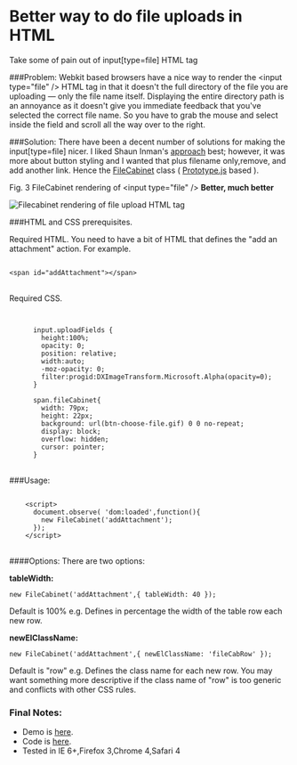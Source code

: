 # Better way to do file uploads in HTML

Take some of pain out of input[type=file] HTML tag

###Problem:
Webkit based browsers have a nice way to render the &lt;input type="file" /> HTML tag in that it doesn't the full directory of the file you are uploading &mdash; only the file name itself. Displaying the entire directory path is an annoyance as it doesn't give you immediate feedback that you've selected the correct file name. So you have to grab the mouse and select inside the field and scroll all the way over to the right.

###Solution:
There have been a decent number of solutions for making the input[type=file] nicer. I liked Shaun Inman's <a href="http://www.shauninman.com/archive/2007/09/10/styling_file_inputs_with_css_and_the_dom" target="_blank">approach</a> best; however, it was more about button styling and I wanted that plus filename only,remove, and add another link. Hence the <a href="http://github.com/minimul/filecabinet" target="_blank">FileCabinet</a> class ( <a href="http://prototypejs.org" target="_blank">Prototype.js</a> based ).

Fig. 3 FileCabinet rendering of  &lt;input type="file" /> **Better, much better**

![Filecabinet rendering of file upload HTML tag](/images/filecabinet.png)

###HTML and CSS prerequisites.

Required HTML. You need to have a bit of HTML that defines the "add an attachment" action. For example.

<pre>
<code class="html">
&lt;span id=&quot;addAttachment&quot;&gt;&lt;/span&gt;
</code>
</pre>

Required CSS.

<pre>
<code class="css">

      input.uploadFields {
        height:100%;
        opacity: 0;
        position: relative;
        width:auto;
        -moz-opacity: 0;
        filter:progid:DXImageTransform.Microsoft.Alpha(opacity=0);
      }

      span.fileCabinet{
        width: 79px;
        height: 22px;
        background: url(btn-choose-file.gif) 0 0 no-repeat;
        display: block;
        overflow: hidden;
        cursor: pointer;
      }
</code>
</pre>

###Usage:

<pre>
<code class="javascript">
    &lt;script>
      document.observe( 'dom:loaded',function(){
        new FileCabinet('addAttachment');
      });
    &lt;/script>
</code>
</pre>

####Options:
There are two options:

**tableWidth:**

  <pre><code class="javascript">new FileCabinet('addAttachment',{ tableWidth: 40 });</code></pre>
  Default is 100% e.g. Defines in percentage the width of the table row each new row.

**newElClassName:**

  <pre><code class="javascript">new FileCabinet('addAttachment',{ newElClassName: 'fileCabRow' });</code></pre>
  Default is "row" e.g. Defines the class name for each new row. You may want something more descriptive if the class name of "row" is too generic and conflicts with other CSS rules.

### Final Notes:
- Demo is <a href="http://minimul.com/demo/filecabinet/index.html" target="_blank">here</a>.
- Code is <a href="http://github.com/minimul/filecabinet" target="_blank">here</a>.
- Tested in IE 6+,Firefox 3,Chrome 4,Safari 4
